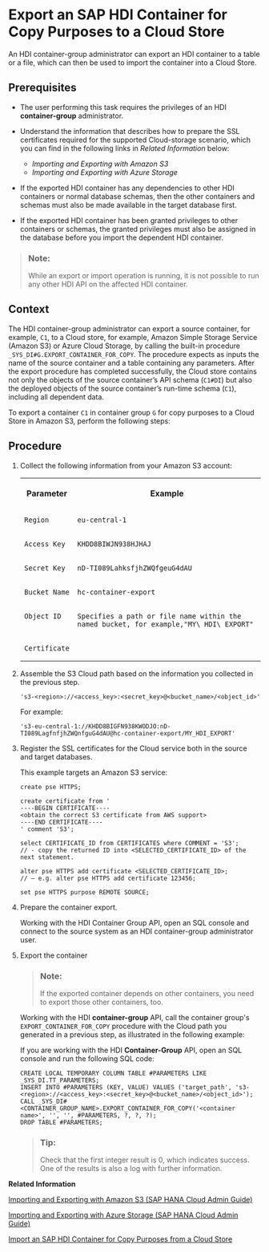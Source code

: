 <!-- loio8f8501c09a4342069ee377bfc53d48e4 -->

# Export an SAP HDI Container for Copy Purposes to a Cloud Store

An HDI container-group administrator can export an HDI container to a table or a file, which can then be used to import the container into a Cloud Store.



<a name="loio8f8501c09a4342069ee377bfc53d48e4__prereq_cmk_233_qqb"/>

## Prerequisites

-   The user performing this task requires the privileges of an HDI **container-group** administrator.
-   Understand the information that describes how to prepare the SSL certificates required for the supported Cloud-storage scenario, which you can find in the following links in *Related Information* below:
    -   *Importing and Exporting with Amazon S3* 
    -   *Importing and Exporting with Azure Storage*

-   If the exported HDI container has any dependencies to other HDI containers or normal database schemas, then the other containers and schemas must also be made available in the target database first.
-   If the exported HDI container has been granted privileges to other containers or schemas, the granted privileges must also be assigned in the database before you import the dependent HDI container.

> ### Note:  
> While an export or import operation is running, it is not possible to run any other HDI API on the affected HDI container.



## Context

The HDI container-group administrator can export a source container, for example, `C1`, to a Cloud store, for example, Amazon Simple Storage Service \(Amazon S3\) or Azure Cloud Storage, by calling the built-in procedure `_SYS_DI#G.EXPORT_CONTAINER_FOR_COPY`. The procedure expects as inputs the name of the source container and a table containing any parameters. After the export procedure has completed successfully, the Cloud store contains not only the objects of the source container’s API schema \(`C1#DI`\) but also the deployed objects of the source container’s run-time schema \(`C1`\), including all dependent data.

To export a container `C1` in container group `G` for copy purposes to a Cloud Store in Amazon S3, perform the following steps:



## Procedure

1.  Collect the following information from your Amazon S3 account:


    <table>
    <tr>
    <th valign="top">

    Parameter


    
    </th>
    <th valign="top">

    Example


    
    </th>
    </tr>
    <tr>
    <td valign="top">
    
        Region


    
    </td>
    <td valign="top">
    
        eu-central-1


    
    </td>
    </tr>
    <tr>
    <td valign="top">
    
        Access Key


    
    </td>
    <td valign="top">
    
        KHDD8BIWJN938HJHAJ


    
    </td>
    </tr>
    <tr>
    <td valign="top">
    
        Secret Key


    
    </td>
    <td valign="top">
    
        nD-TI089LahksfjhZWQfgeuG4dAU


    
    </td>
    </tr>
    <tr>
    <td valign="top">
    
        Bucket Name


    
    </td>
    <td valign="top">
    
        hc-container-export


    
    </td>
    </tr>
    <tr>
    <td valign="top">
    
        Object ID


    
    </td>
    <td valign="top">
    
        Specifies a path or file name within the named bucket, for example,"MY\_HDI\_EXPORT"


    
    </td>
    </tr>
    <tr>
    <td valign="top">
    
        Certificate


    
    </td>
    <td valign="top">
    
         


    
    </td>
    </tr>
    </table>
    
2.  Assemble the S3 Cloud path based on the information you collected in the previous step.

    ```
    's3-<region>://<access_key>:<secret_key>@<bucket_name>/<object_id>'
    ```

    For example:

    ```
    's3-eu-central-1://KHDD8BIGFN938KWODJO:nD-TI089LagfnfjhZWQnfguG4dAU@hc-container-export/MY_HDI_EXPORT'
    ```

3.  Register the SSL certificates for the Cloud service both in the source and target databases.

    This example targets an Amazon S3 service:

    ```
    create pse HTTPS; 
    
    create certificate from ' 
    ----BEGIN CERTIFICATE---- 
    <obtain the correct S3 certificate from AWS support> 
    ----END CERTIFICATE---- 
    ' comment 'S3'; 
    
    select CERTIFICATE_ID from CERTIFICATES where COMMENT = 'S3'; 
    // - copy the returned ID into <SELECTED_CERTIFICATE_ID> of the next statement. 
    
    alter pse HTTPS add certificate <SELECTED_CERTIFICATE_ID>; 
    // – e.g. alter pse HTTPS add certificate 123456; 
    
    set pse HTTPS purpose REMOTE SOURCE;
    ```

4.  Prepare the container export.

    Working with the HDI Container Group API, open an SQL console and connect to the source system as an HDI container-group administrator user.

5.  Export the container

    > ### Note:  
    > If the exported container depends on other containers, you need to export those other containers, too.

    Working with the HDI **container-group** API, call the container group's `EXPORT_CONTAINER_FOR_COPY` procedure with the Cloud path you generated in a previous step, as illustrated in the following example:

    If you are working with the HDI **Container-Group** API, open an SQL console and run the following SQL code:

    ```
    CREATE LOCAL TEMPORARY COLUMN TABLE #PARAMETERS LIKE _SYS_DI.TT_PARAMETERS; 
    INSERT INTO #PARAMETERS (KEY, VALUE) VALUES ('target_path', 's3-<region>://<access_key>:<secret_key>@<bucket_name>/<object_id>');
    CALL _SYS_DI#<CONTAINER_GROUP_NAME>.EXPORT_CONTAINER_FOR_COPY('<container name>', '', '', #PARAMETERS, ?, ?, ?); 
    DROP TABLE #PARAMETERS;
    ```

    > ### Tip:  
    > Check that the first integer result is 0, which indicates success. One of the results is also a log with further information.


**Related Information**  


[Importing and Exporting with Amazon S3 \(SAP HANA Cloud Admin Guide\)](https://help.sap.com/viewer/f9c5015e72e04fffa14d7d4f7267d897/latest/en-US/41d9c51cc69a4178b01db4bda77fb94a.html)

[Importing and Exporting with Azure Storage \(SAP HANA Cloud Admin Guide\)](https://help.sap.com/viewer/f9c5015e72e04fffa14d7d4f7267d897/latest/en-US/fd45a3b7917349a1a8cbc81e202c5cdd.html)

[Import an SAP HDI Container for Copy Purposes from a Cloud Store](import-an-sap-hdi-container-for-copy-pur-0f76f6e.md "An HDI container-group administrator can import an HDI container from a Cloud store.")

